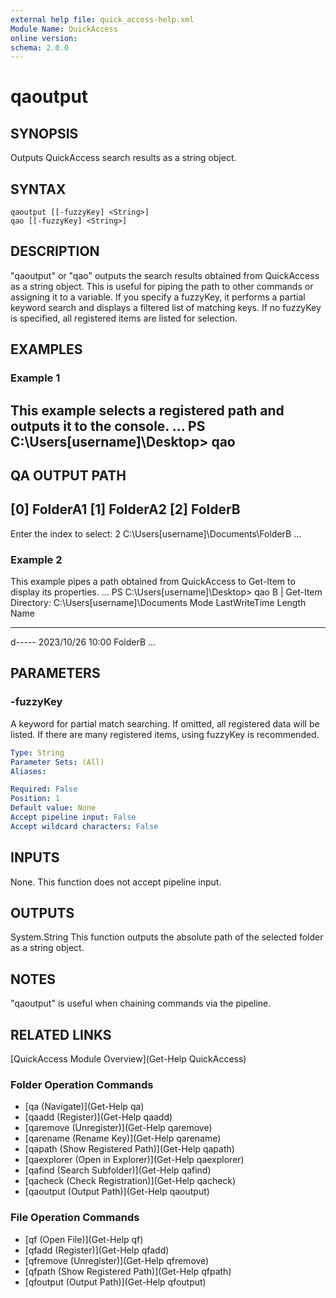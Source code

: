 ```yaml
---
external help file: quick_access-help.xml
Module Name: QuickAccess
online version:
schema: 2.0.0
---
```


# qaoutput

## SYNOPSIS
Outputs QuickAccess search results as a string object.

## SYNTAX

```
qaoutput [[-fuzzyKey] <String>]
qao [[-fuzzyKey] <String>]
```

## DESCRIPTION
"qaoutput" or "qao" outputs the search results obtained from QuickAccess as a string object.
This is useful for piping the path to other commands or assigning it to a variable.
If you specify a fuzzyKey, it performs a partial keyword search and displays a filtered list of matching keys.
If no fuzzyKey is specified, all registered items are listed for selection.

## EXAMPLES

### Example 1
This example selects a registered path and outputs it to the console.
...
PS C:\Users\[username]\Desktop> qao
--------------------------------
QA OUTPUT PATH
--------------------------------
[0] FolderA1
[1] FolderA2
[2] FolderB
--------------------------------
Enter the index to select: 2
C:\Users\[username]\Documents\FolderB
...

### Example 2
This example pipes a path obtained from QuickAccess to Get-Item to display its properties.
...
PS C:\Users\[username]\Desktop> qao B | Get-Item
Directory: C:\Users\[username]\Documents
Mode                 LastWriteTime         Length Name
----                 -------------         ------ ----
d-----         2023/10/26 10:00          FolderB
...

## PARAMETERS

### -fuzzyKey
A keyword for partial match searching.
If omitted, all registered data will be listed.
If there are many registered items, using fuzzyKey is recommended.

```yaml
Type: String
Parameter Sets: (All)
Aliases:

Required: False
Position: 1
Default value: None
Accept pipeline input: False
Accept wildcard characters: False
```
## INPUTS
None. This function does not accept pipeline input.
## OUTPUTS
System.String
This function outputs the absolute path of the selected folder as a string object.
## NOTES
"qaoutput" is useful when chaining commands via the pipeline.
## RELATED LINKS
[QuickAccess Module Overview](Get-Help QuickAccess)
### Folder Operation Commands
* [qa (Navigate)](Get-Help qa)
* [qaadd (Register)](Get-Help qaadd)
* [qaremove (Unregister)](Get-Help qaremove)
* [qarename (Rename Key)](Get-Help qarename)
* [qapath (Show Registered Path)](Get-Help qapath)
* [qaexplorer (Open in Explorer)](Get-Help qaexplorer)
* [qafind (Search Subfolder)](Get-Help qafind)
* [qacheck (Check Registration)](Get-Help qacheck)
* [qaoutput (Output Path)](Get-Help qaoutput)
### File Operation Commands
* [qf (Open File)](Get-Help qf)
* [qfadd (Register)](Get-Help qfadd)
* [qfremove (Unregister)](Get-Help qfremove)
* [qfpath (Show Registered Path)](Get-Help qfpath)
* [qfoutput (Output Path)](Get-Help qfoutput)